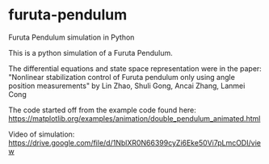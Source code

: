 # furuta-pendulum
Furuta Pendulum simulation in Python

This is a python simulation of a Furuta Pendulum.

The differential equations and state space representation were in the paper:
"Nonlinear stabilization control of Furuta pendulum only using angle position measurements"
by Lin  Zhao, Shuli Gong, Ancai Zhang, Lanmei Cong

The code started off from the example code found here:
https://matplotlib.org/examples/animation/double_pendulum_animated.html

Video of simulation:
https://drive.google.com/file/d/1NblXR0N66399cyZi6Eke50Vi7pLmcODI/view
